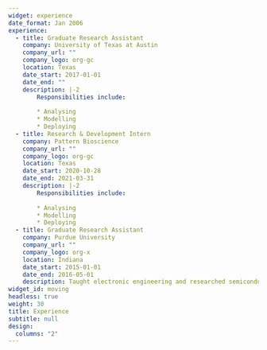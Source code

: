 ```yaml
---
widget: experience
date_format: Jan 2006
experience:
  - title: Graduate Research Assistant
    company: University of Texas at Austin
    company_url: ""
    company_logo: org-gc
    location: Texas
    date_start: 2017-01-01
    date_end: ""
    description: |-2
        Responsibilities include:
        
        * Analysing
        * Modelling
        * Deploying
  - title: Research & Development Intern
    company: Pattern Bioscience
    company_url: ""
    company_logo: org-gc
    location: Texas
    date_start: 2020-10-28
    date_end: 2021-03-31
    description: |-2
        Responsibilities include:
        
        * Analysing
        * Modelling
        * Deploying     
  - title: Graduate Research Assistant
    company: Purdue University
    company_url: ""
    company_logo: org-x
    location: Indiana
    date_start: 2015-01-01
    date_end: 2016-05-01
    description: Taught electronic engineering and researched semiconductor physics.
widget_id: moving
headless: true
weight: 30
title: Experience
subtitle: null
design:
  columns: "2"
---
```


